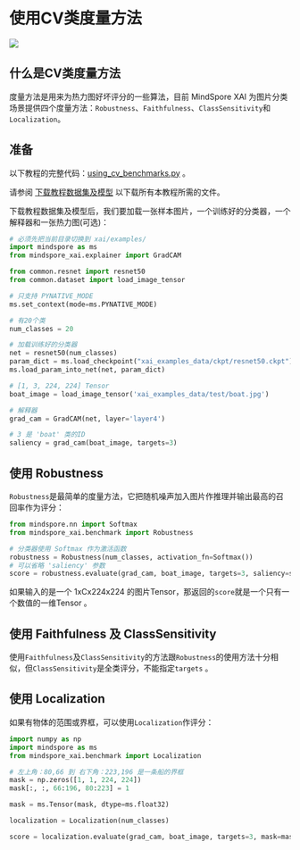 # 使用CV类度量方法

<a href="https://gitee.com/mindspore/docs/blob/r1.8/docs/xai/docs/source_zh_cn/using_cv_benchmarks.md" target="_blank"><img src="https://mindspore-website.obs.cn-north-4.myhuaweicloud.com/website-images/r1.8/resource/_static/logo_source.png"></a>

## 什么是CV类度量方法

度量方法是用来为热力图好坏评分的一些算法，目前 MindSpore XAI 为图片分类场景提供四个度量方法：`Robustness`、`Faithfulness`、`ClassSensitivity`和`Localization`。

## 准备

以下教程的完整代码：[using_cv_benchmarks.py](https://gitee.com/mindspore/xai/blob/r1.8/examples/using_cv_benchmarks.py) 。

请参阅 [下载教程数据集及模型](https://www.mindspore.cn/xai/docs/zh-CN/r1.8/using_cv_explainers.html#下载教程数据集及模型) 以下载所有本教程所需的文件。

下载教程数据集及模型后，我们要加载一张样本图片，一个训练好的分类器，一个解释器和一张热力图(可选)：

```python
# 必须先把当前目录切换到 xai/examples/
import mindspore as ms
from mindspore_xai.explainer import GradCAM

from common.resnet import resnet50
from common.dataset import load_image_tensor

# 只支持 PYNATIVE_MODE
ms.set_context(mode=ms.PYNATIVE_MODE)

# 有20个类
num_classes = 20

# 加载训练好的分类器
net = resnet50(num_classes)
param_dict = ms.load_checkpoint("xai_examples_data/ckpt/resnet50.ckpt")
ms.load_param_into_net(net, param_dict)

# [1, 3, 224, 224] Tensor
boat_image = load_image_tensor('xai_examples_data/test/boat.jpg')

# 解释器
grad_cam = GradCAM(net, layer='layer4')

# 3 是 'boat' 类的ID
saliency = grad_cam(boat_image, targets=3)
```

## 使用 Robustness

`Robustness`是最简单的度量方法，它把随机噪声加入图片作推理并输出最高的召回率作为评分：

```python
from mindspore.nn import Softmax
from mindspore_xai.benchmark import Robustness

# 分类器使用 Softmax 作为激活函数
robustness = Robustness(num_classes, activation_fn=Softmax())
# 可以省略 'saliency' 参数
score = robustness.evaluate(grad_cam, boat_image, targets=3, saliency=saliency)
```

如果输入的是一个 1xCx224x224 的图片Tensor，那返回的`score`就是一个只有一个数值的一维Tensor 。

## 使用 Faithfulness 及 ClassSensitivity

使用`Faithfulness`及`ClassSensitivity`的方法跟`Robustness`的使用方法十分相似，但`ClassSensitivity`是全类评分，不能指定`targets` 。

## 使用 Localization

如果有物体的范围或界框，可以使用`Localization`作评分：

```python
import numpy as np
import mindspore as ms
from mindspore_xai.benchmark import Localization

# 左上角：80,66 到 右下角：223,196 是一条船的界框
mask = np.zeros([1, 1, 224, 224])
mask[:, :, 66:196, 80:223] = 1

mask = ms.Tensor(mask, dtype=ms.float32)

localization = Localization(num_classes)

score = localization.evaluate(grad_cam, boat_image, targets=3, mask=mask)
```
